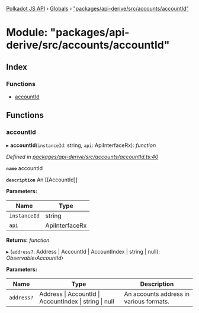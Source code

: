[Polkadot JS API](../README.md) › [Globals](../globals.md) › ["packages/api-derive/src/accounts/accountId"](_packages_api_derive_src_accounts_accountid_.md)

# Module: "packages/api-derive/src/accounts/accountId"

## Index

### Functions

* [accountId](_packages_api_derive_src_accounts_accountid_.md#accountid)

## Functions

###  accountId

▸ **accountId**(`instanceId`: string, `api`: ApiInterfaceRx): *function*

*Defined in [packages/api-derive/src/accounts/accountId.ts:40](https://github.com/polkadot-js/api/blob/6ae75ba92e/packages/api-derive/src/accounts/accountId.ts#L40)*

**`name`** accountId

**`description`** An [[AccountId]]

**Parameters:**

Name | Type |
------ | ------ |
`instanceId` | string |
`api` | ApiInterfaceRx |

**Returns:** *function*

▸ (`address?`: Address | AccountId | AccountIndex | string | null): *Observable‹AccountId›*

**Parameters:**

Name | Type | Description |
------ | ------ | ------ |
`address?` | Address &#124; AccountId &#124; AccountIndex &#124; string &#124; null | An accounts address in various formats. |
